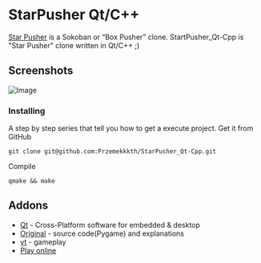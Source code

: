 # StarPusher Qt/C++
[Star Pusher](https://inventwithpython.com/pygame/chapter9.html) is a Sokoban or “Box Pusher” clone. StartPusher_Qt-Cpp is "Star Pusher" clone written in Qt/C++ ;)

## Screenshots
![Image](https://user-images.githubusercontent.com/28188300/207040321-95110aca-bd6f-447e-b3e6-b51452d5ca2d.gif)

### Installing
A step by step series  that tell you how to get a execute project.
Get it from GitHub
```
git clone git@github.com:Przemekkkth/StarPusher_Qt-Cpp.git
```
Compile
```
qmake && make
```

## Addons
* [Qt](https://www.qt.io/) - Cross-Platform software for embedded & desktop
* [Original](https://inventwithpython.com/pygame/chapter9.html) - source code(Pygame) and explanations
* [yt](https://youtu.be/UUBLR5Zy27E) - gameplay
* [Play online](https://przemekkkth.github.io/assets/games/reversi/index.html)
